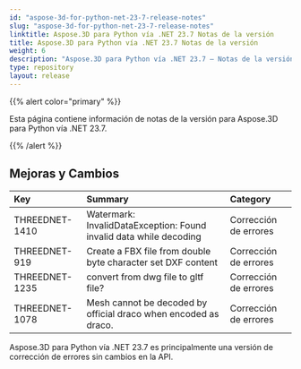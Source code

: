 ```yaml
---
id: "aspose-3d-for-python-net-23-7-release-notes"
slug: "aspose-3d-for-python-net-23-7-release-notes"
linktitle: Aspose.3D para Python vía .NET 23.7 Notas de la versión
title: Aspose.3D para Python vía .NET 23.7 Notas de la versión
weight: 6
description: "Aspose.3D para Python vía .NET 23.7 – Notas de la versión: las últimas actualizaciones y correcciones."
type: repository
layout: release
---
```


{{% alert color="primary" %}}

Esta página contiene información de notas de la versión para Aspose.3D para Python vía .NET 23.7.

{{% /alert %}}
## **Mejoras y Cambios**

|**Key**|**Summary**|**Category**|
| :- | :- | :- |
| THREEDNET-1410 | Watermark: InvalidDataException: Found invalid data while decoding | Corrección de errores |
| THREEDNET-919 | Create a FBX file from double byte character set DXF content | Corrección de errores |
| THREEDNET-1235 | convert from dwg file to gltf file? | Corrección de errores |
| THREEDNET-1078 | Mesh cannot be decoded by official draco when encoded as draco. | Corrección de errores |


Aspose.3D para Python vía .NET 23.7 es principalmente una versión de corrección de errores sin cambios en la API.